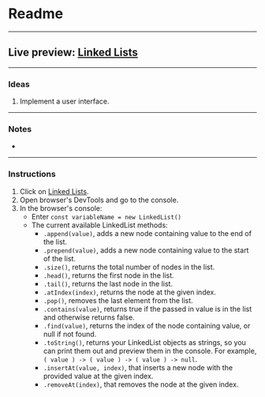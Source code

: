 # Readme
---
## Live preview: [Linked Lists](https://mikeycos.github.io/theOdinProject/javaScript/projects/linked_lists/dist)
---
### Ideas
1. Implement a user interface.
---
### Notes
* 
---
### Instructions
1. Click on [Linked Lists](https://mikeycos.github.io/theOdinProject/javaScript/projects/linked_lists/dist/).
2. Open browser's DevTools and go to the console.
3. In the browser's console:
    * Enter `const variableName = new LinkedList()`
    * The current available LinkedList methods:
        * `.append(value)`, adds a new node containing value to the end of the list.
        * `.prepend(value)`, adds a new node containing value to the start of the list.
        * `.size()`, returns the total number of nodes in the list.
        * `.head()`, returns the first node in the list.
        * `.tail()`, returns the last node in the list.
        * `.atIndex(index)`, returns the node at the given index.
        * `.pop()`, removes the last element from the list.
        * `.contains(value)`, returns true if the passed in value is in the list and otherwise returns false.
        * `.find(value)`, returns the index of the node containing value, or null if not found.
        * `.toString()`, returns your LinkedList objects as strings, so you can print them out and preview them in the console. For example, `( value ) -> ( value ) -> ( value ) -> null`.
        * `.insertAt(value, index)`, that inserts a new node with the provided value at the given index.
        * `.removeAt(index)`, that removes the node at the given index.